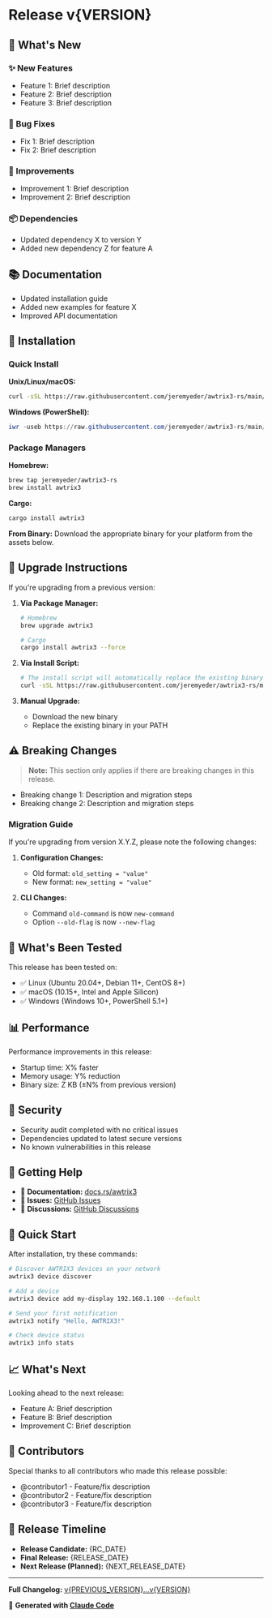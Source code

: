 # Release v{VERSION}

## 🎉 What's New

### ✨ New Features
- Feature 1: Brief description
- Feature 2: Brief description
- Feature 3: Brief description

### 🐛 Bug Fixes
- Fix 1: Brief description
- Fix 2: Brief description

### 🔧 Improvements
- Improvement 1: Brief description
- Improvement 2: Brief description

### 📦 Dependencies
- Updated dependency X to version Y
- Added new dependency Z for feature A

## 📚 Documentation
- Updated installation guide
- Added new examples for feature X
- Improved API documentation

## 🚀 Installation

### Quick Install

**Unix/Linux/macOS:**
```bash
curl -sSL https://raw.githubusercontent.com/jeremyeder/awtrix3-rs/main/install.sh | bash
```

**Windows (PowerShell):**
```powershell
iwr -useb https://raw.githubusercontent.com/jeremyeder/awtrix3-rs/main/install.ps1 | iex
```

### Package Managers

**Homebrew:**
```bash
brew tap jeremyeder/awtrix3-rs
brew install awtrix3
```

**Cargo:**
```bash
cargo install awtrix3
```

**From Binary:**
Download the appropriate binary for your platform from the assets below.

## 🔄 Upgrade Instructions

If you're upgrading from a previous version:

1. **Via Package Manager:**
   ```bash
   # Homebrew
   brew upgrade awtrix3
   
   # Cargo
   cargo install awtrix3 --force
   ```

2. **Via Install Script:**
   ```bash
   # The install script will automatically replace the existing binary
   curl -sSL https://raw.githubusercontent.com/jeremyeder/awtrix3-rs/main/install.sh | bash
   ```

3. **Manual Upgrade:**
   - Download the new binary
   - Replace the existing binary in your PATH

## ⚠️ Breaking Changes

> **Note:** This section only applies if there are breaking changes in this release.

- Breaking change 1: Description and migration steps
- Breaking change 2: Description and migration steps

### Migration Guide

If you're upgrading from version X.Y.Z, please note the following changes:

1. **Configuration Changes:**
   - Old format: `old_setting = "value"`
   - New format: `new_setting = "value"`

2. **CLI Changes:**
   - Command `old-command` is now `new-command`
   - Option `--old-flag` is now `--new-flag`

## 🧪 What's Been Tested

This release has been tested on:
- ✅ Linux (Ubuntu 20.04+, Debian 11+, CentOS 8+)
- ✅ macOS (10.15+, Intel and Apple Silicon)
- ✅ Windows (Windows 10+, PowerShell 5.1+)

## 📊 Performance

Performance improvements in this release:
- Startup time: X% faster
- Memory usage: Y% reduction
- Binary size: Z KB (±N% from previous version)

## 🔐 Security

- Security audit completed with no critical issues
- Dependencies updated to latest secure versions
- No known vulnerabilities in this release

## 🙋 Getting Help

- 📖 **Documentation:** [docs.rs/awtrix3](https://docs.rs/awtrix3)
- 🐛 **Issues:** [GitHub Issues](https://github.com/jeremyeder/awtrix3-rs/issues)
- 💬 **Discussions:** [GitHub Discussions](https://github.com/jeremyeder/awtrix3-rs/discussions)

## 🎯 Quick Start

After installation, try these commands:

```bash
# Discover AWTRIX3 devices on your network
awtrix3 device discover

# Add a device
awtrix3 device add my-display 192.168.1.100 --default

# Send your first notification
awtrix3 notify "Hello, AWTRIX3!"

# Check device status
awtrix3 info stats
```

## 📈 What's Next

Looking ahead to the next release:
- Feature A: Brief description
- Feature B: Brief description
- Improvement C: Brief description

## 🤝 Contributors

Special thanks to all contributors who made this release possible:
- @contributor1 - Feature/fix description
- @contributor2 - Feature/fix description
- @contributor3 - Feature/fix description

## 📅 Release Timeline

- **Release Candidate:** {RC_DATE}
- **Final Release:** {RELEASE_DATE}
- **Next Release (Planned):** {NEXT_RELEASE_DATE}

---

**Full Changelog:** [v{PREVIOUS_VERSION}...v{VERSION}](https://github.com/jeremyeder/awtrix3-rs/compare/v{PREVIOUS_VERSION}...v{VERSION})

🚀 **Generated with [Claude Code](https://claude.ai/code)**